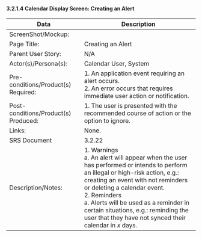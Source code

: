 #### 3.2.1.4 Calendar Display Screen: Creating an Alert

| Data | Description |
| --- |--- |
| ScreenShot/Mockup: | |
| Page Title: | Creating an Alert|
| Parent User Story:| N/A |
| Actor(s)/Persona(s): | Calendar User, System|
| Pre-conditions/Product(s) Required: |  1. An application event requiring an alert occurs. <br> 2. An error occurs that requires immediate user action or notification.|
| Post-conditions/Product(s) Produced: | 1. The user is presented with the recommended course of action or the option to ignore. |
| Links: | None.|
| SRS Document | 3.2.22 |
| Description/Notes:| 1. Warnings <br> a. An alert will appear when the user has performed or intends to perform an illegal or high-risk action, e.g.: creating an event with not reminders or deleting a calendar event. <br> 2. Reminders <br> a. Alerts will be used as a reminder in certain situations, e.g.: reminding the user that they have not synced their calendar in *x* days.   |

